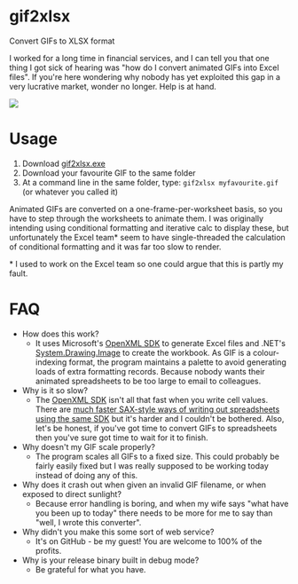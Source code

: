 # gif2xlsx
Convert GIFs to XLSX format

I worked for a long time in financial services, and I can tell you that one thing I got sick of hearing was "how do I convert animated GIFs into Excel files". If you're here wondering why nobody has yet exploited this gap in a very lucrative market, wonder no longer. Help is at hand.

![](https://github.com/pugwonk/gif2xlsx/raw/master/readmepics/sample.gif)

# Usage

1. Download [gif2xlsx.exe](https://github.com/pugwonk/gif2xlsx/releases)
1. Download your favourite GIF to the same folder
1. At a command line in the same folder, type: `gif2xlsx myfavourite.gif` (or whatever you called it)

Animated GIFs are converted on a one-frame-per-worksheet basis, so you have to step through the worksheets to animate them. I was originally intending using conditional formatting and iterative calc to display these, but unfortunately the Excel team* seem to have single-threaded the calculation of conditional formatting and it was far too slow to render.

\* I used to work on the Excel team so one could argue that this is partly my fault.

# FAQ
* How does this work?
	* It uses Microsoft's [OpenXML SDK](https://github.com/OfficeDev/Open-XML-SDK) to generate Excel files and .NET's [System.Drawing.Image](https://msdn.microsoft.com/en-us/library/system.drawing.image(v=vs.110).aspx) to create the workbook. As GIF is a colour-indexing format, the program maintains a palette to avoid generating loads of extra formatting records. Because nobody wants their animated spreadsheets to be too large to email to colleagues.
* Why is it so slow?
	* The [OpenXML SDK](https://github.com/OfficeDev/Open-XML-SDK) isn't all that fast when you write cell values. There are [much faster SAX-style ways of writing out spreadsheets using the same SDK](https://blogs.msdn.microsoft.com/brian_jones/2010/05/27/parsing-and-reading-large-excel-files-with-the-open-xml-sdk/) but it's harder and I couldn't be bothered. Also, let's be honest, if you've got time to convert GIFs to spreadsheets then you've sure got time to wait for it to finish.
* Why doesn't my GIF scale properly?
	* The program scales all GIFs to a fixed size. This could probably be fairly easily fixed but I was really supposed to be working today instead of doing any of this.
* Why does it crash out when given an invalid GIF filename, or when exposed to direct sunlight?
	* Because error handling is boring, and when my wife says "what have you been up to today" there needs to be more for me to say than "well, I wrote this converter".
* Why didn't you make this some sort of web service?
	* It's on GitHub - be my guest! You are welcome to 100% of the profits.
* Why is your release binary built in debug mode?
	* Be grateful for what you have.
	
